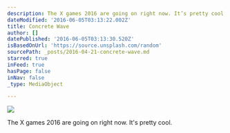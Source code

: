 ```yaml
---
description: The X games 2016 are going on right now. It’s pretty cool.
dateModified: '2016-06-05T03:13:22.002Z'
title: Concrete Wave
author: []
datePublished: '2016-06-05T03:13:30.520Z'
isBasedOnUrl: 'https://source.unsplash.com/random'
sourcePath: _posts/2016-04-21-concrete-wave.md
starred: true
inFeed: true
hasPage: false
inNav: false
_type: MediaObject

---
```

![](https://the-grid-user-content.s3-us-west-2.amazonaws.com/af4e6fb6-f22b-4cf4-b70e-5311f7333748.jpg)

The X games 2016 are going on right now. It's pretty cool.